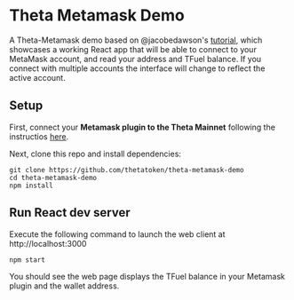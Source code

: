 
# Theta Metamask Demo

A Theta-Metamask demo based on @jacobedawson's [tutorial](https://github.com/jacobedawson/connect-metamask-react-dapp), which showcases a working React app that will be able to connect to your MetaMask account, and read your address and TFuel balance. If you connect with multiple accounts the interface will change to reflect the active account.

## Setup

First, connect your **Metamask plugin to the Theta Mainnet** following the instructios [here](https://docs.thetatoken.org/docs/web3-stack-metamask#connect-metamask-to-the-theta-mainnet).

Next, clone this repo and install dependencies:

```
git clone https://github.com/thetatoken/theta-metamask-demo
cd theta-metamask-demo
npm install
```

## Run React dev server
 
Execute the following command to launch the web client at http://localhost:3000

```
npm start
```

You should see the web page displays the TFuel balance in your Metamask plugin and the wallet address.
